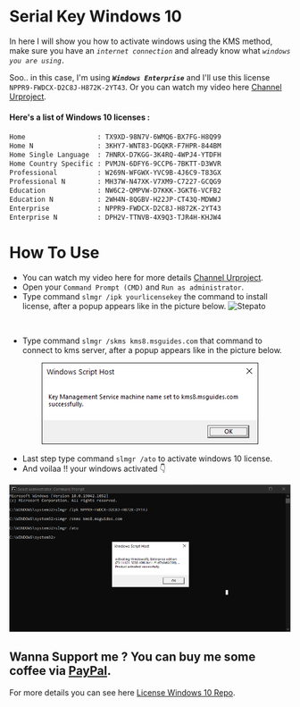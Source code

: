 # Serial Key Windows 10
In here I will show you how to activate windows using the KMS method, make sure you have an _`internet connection`_ and already know what _`windows you are using.`_

Soo.. in this case, I'm using _**`Windows Enterprise`**_ and I'll use this license `NPPR9-FWDCX-D2C8J-H872K-2YT43`. Or you can watch my video here [Channel Urproject](https://youtu.be/InADUPpjOok).

#### Here's a list of Windows 10 licenses :
    Home                  : TX9XD-98N7V-6WMQ6-BX7FG-H8Q99
    Home N                : 3KHY7-WNT83-DGQKR-F7HPR-844BM
    Home Single Language  : 7HNRX-D7KGG-3K4RQ-4WPJ4-YTDFH
    Home Country Specific : PVMJN-6DFY6-9CCP6-7BKTT-D3WVR
    Professional          : W269N-WFGWX-YVC9B-4J6C9-T83GX
    Professional N        : MH37W-N47XK-V7XM9-C7227-GCQG9
    Education             : NW6C2-QMPVW-D7KKK-3GKT6-VCFB2
    Education N           : 2WH4N-8QGBV-H22JP-CT43Q-MDWWJ
    Enterprise            : NPPR9-FWDCX-D2C8J-H872K-2YT43
    Enterprise N          : DPH2V-TTNVB-4X9Q3-TJR4H-KHJW4
    
# How To Use
* You can watch my video here for more details [Channel Urproject](https://youtu.be/InADUPpjOok).
* Open your `Command Prompt (CMD)` and `Run as administrator`.
* Type command `slmgr /ipk yourlicensekey` the command to install license, after a popup appears like in the picture below.
![Stepato](https://user-images.githubusercontent.com/49254668/123150121-3551df00-d48c-11eb-835b-12b8260eb0ea.PNG)
<p align="center">
  <img src="">
</p>

* Type command `slmgr /skms kms8.msguides.com` that command to connect to kms server, after a popup appears like in the picture below.
<p align="center">
  <img src="https://github.com/zoelabbb/Serial-Key-Windows-10/blob/90b6f8d1c707e74ccd7b621a017cdc004b215efa/img/kms.PNG">
</p>

* Last step type command `slmgr /ato` to activate windows 10 license.
* And voilaa !! your windows activated :point_down:
<p align="center">
  <img width="650px" height="auto" src="https://github.com/zoelabbb/Serial-Key-Windows-10/blob/04a7703a6da9d1beaca747bcb10c9997053bbed5/img/Stepato.PNG">
</p>

## Wanna Support me ? You can buy me some coffee via [PayPal](https://www.paypal.com/paypalme/haialipp).
For more details you can see here [License Windows 10 Repo](https://github.com/zoelabbb/Serial-Key-Windows-10.git).
